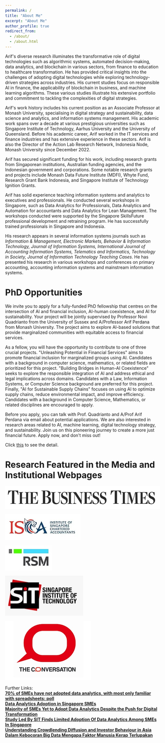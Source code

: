 ```yaml
---
permalink: /
title: "About Me"
excerpt: "About Me"
author_profile: true
redirect_from: 
  - /about/
  - /about.html
---
```


Arif's diverse research illuminates the transformative role of digital technologies such as algorithmic systems, automated decision-making, data analytics, and blockchain in various sectors, from finance to education to healthcare transformation. He has provided critical insights into the challenges of adopting digital technologies while exploring technology-driven strategies across industries. His current studies focus on responsible AI in finance, the applicability of blockchain in business, and machine learning algorithms. These various studies illustrate his extensive portfolio and commitment to tackling the complexities of digital strategies.

​Arif's work history includes his current position as an Associate Professor at Monash University, specialising in digital strategy and sustainability, data science and analytics, and information systems management. His academic work spans over a decade at various prestigious universities such as Singapore Institute of Technology, Aarhus University and the University of Queensland. Before his academic career, Arif worked in the IT services and finance industries and has extensive experience in these sectors. Arif is also the Director of the Action Lab Research Network, Indonesia Node, Monash University since December 2022.

Arif has secured significant funding for his work, including research grants from Singaporean institutions, Australian funding agencies, and the Indonesian government and corporations. Some notable research grants and projects include Monash Data Future Institute (MDFI), Whyte Fund, Research Grant Bank Indonesia, and Singapore Institute of Technology Ignition Grants.

Arif has solid experience teaching information systems and analytics to executives and professionals. He conducted several workshops in Singapore, such as Data Analytics for Professionals, Data Analytics and Automation for accountants and Data Analytics for Lean Management. The workshops conducted were supported by the Singapore SkillsFuture professional development and retraining program. He has successfully trained professionals in Singapore and Indonesia.

His research appears in several information systems journals such as _Information & Management, Electronic Markets, Behavior & Information Technology, Journal of Information Systems, International Journal of Accounting Information Systems, Telematics and Informatics, Technology in Society, Journal of Information Technology Teaching Cases_. He has presented his research in various workshops and conferences on primary accounting, accounting information systems and mainstream information systems.

PhD Opportunities
======
We invite you to apply for a fully-funded PhD fellowship that centres on the intersection of AI and financial inclusion, AI-human coexistence, and AI for sustainability. Your project will be jointly supervised by Professor Novi Quadrianto from the University of Sussex and A/Professor Arif Perdana from Monash University. The project aims to explore AI-based solutions that provide marginalized communities with equitable access to financial services.

As a fellow, you will have the opportunity to contribute to one of three crucial projects. "Unleashing Potential in Financial Services" aims to promote financial inclusion for marginalized groups using AI. Candidates with a background in computer science, mathematics, or related fields are prioritized for this project. "Building Bridges in Human-AI Coexistence" seeks to explore the responsible integration of AI and address ethical and legal implications across domains. Candidates with a Law, Information Systems, or Computer Science background are preferred for this project. Finally, "AI for Sustainable Supply Chains" focuses on using AI to optimize supply chains, reduce environmental impact, and improve efficiency. Candidates with a background in Computer Science, Mathematics, or related disciplines are encouraged to apply.

Before you apply, you can talk with Prof. Quadrianto and A/Prof Arif Perdana via email about potential applications. We are also interested in research areas related to AI, machine learning, digital technology strategy, and sustainability. Join us on this pioneering journey to create a more just financial future. Apply now, and don't miss out!

Click [this](https://github.com/arifperdana/arifperdana.github.io/blob/master/files/PhD%20Fellowship%20at%20Sussex%20and%20Monash.pdf) to see the detail.

Research Featured in the Media and Institutional Webpages
======
![Busines Time](/images/Media_BT.jpg)

![ISCA](/images/Media_ISCA.jpg)

![RSM](/images/Media_RSM.jpg)

![SIT](/images/Media_SIT.jpg)

![TC](/images/TC.jpg)

Further Links:
<br>
<b>[70% of SMEs have not adopted data analytics, with most only familiar with spreadsheets: poll](https://www.businesstimes.com.sg/sme/70-of-smes-have-not-adopted-data-analytics-with-most-only-familiar-with-spreadsheets-poll)</b>
<br>
<b>[Data Analytics Adoption in Singapore SMEs](https://isca.org.sg/resource-library/business-insights/technology/data-analytics-adoption-in-singapore-smes)</b>
<br>
<b>[Majority of SMEs Yet to Adopt Data Analytics Despite the Push for Digital Transformation](https://www.rsm.global/singapore/news/majority-smes-yet-adopt-data-analytics-despite-push-digital-transformation)</b>
<br>
<b>[Study Led By SIT Finds Limited Adoption Of Data Analytics Among SMEs In Singapore](https://www.singaporetech.edu.sg/digitalnewsroom/study-led-by-sit-finds-limited-adoption-of-data-analytics-among-smes-in-singapore/)
<br>
<b>[Understanding Crowdlending Diffusion and Investor Behaviour in Asia](https://www.singaporetech.edu.sg/digitalnewsroom/understanding-crowdlending-diffusion-and-investor-behaviour-in-asia/)
<br>
<b>[Dalam Kebocoran Big Data Mengapa Faktor Manusia Kerap Terlupakan](https://theconversation.com/dalam-kebocoran-big-data-mengapa-faktor-manusia-kerap-terlupakan-172870)
